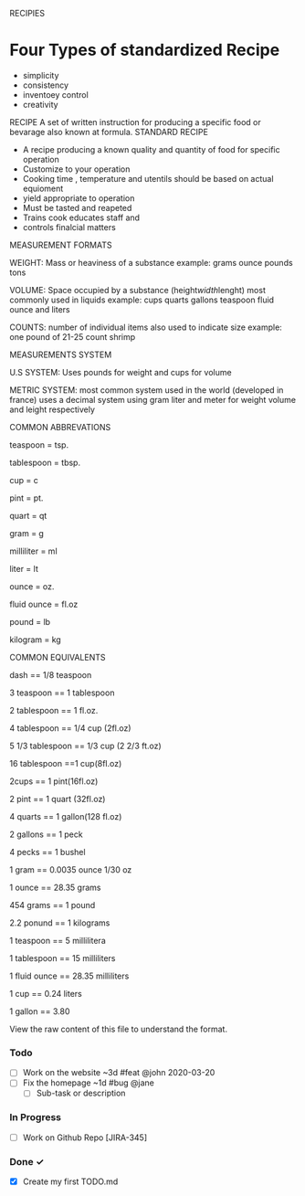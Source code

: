RECIPIES

# Four Types of standardized Recipe

- simplicity
- consistency
- inventoey control
- creativity

RECIPE
 A set of written instruction for producing a specific food or bevarage also known at formula.
 STANDARD RECIPE
- A recipe producing a known quality and quantity of food for specific operation 
- Customize to your operation 
- Cooking time , temperature and utentils should be based on actual equioment 
- yield appropriate to operation
- Must be tasted and reapeted 
- Trains cook educates staff and 
- controls finalcial matters

MEASUREMENT FORMATS   

WEIGHT: Mass or heaviness of a substance 
 example:    grams ounce pounds tons
 
 VOLUME: Space occupied by a substance (height*width*lenght) most commonly used in liquids 
example:     cups quarts gallons teaspoon fluid ounce and liters

COUNTS:  number of individual items also used to indicate size
example: one pound of 21-25 count shrimp

MEASUREMENTS SYSTEM

U.S SYSTEM:   Uses pounds for weight and cups for volume 

METRIC SYSTEM:   most common system used in the world (developed in france) uses a decimal system using gram liter and meter for weight volume and leight respectively


COMMON ABBREVATIONS 

teaspoon   =   tsp.

tablespoon   =   tbsp.

cup   =   c

pint   =  pt.

quart   =   qt

gram   =   g

milliliter   =   ml

liter   =   lt

ounce   =   oz.

fluid ounce   =   fl.oz

pound   =   lb

kilogram   =   kg


COMMON EQUIVALENTS

dash == 1/8 teaspoon

3 teaspoon == 1 tablespoon 

2 tablespoon == 1 fl.oz.

4 tablespoon == 1/4 cup (2fl.oz)

5 1/3 tablespoon == 1/3 cup (2 2/3 ft.oz)

 16 tablespoon ==1 cup(8fl.oz)
 
2cups == 1 pint(16fl.oz)

2 pint == 1 quart (32fl.oz)

4 quarts == 1 gallon(128 fl.oz)

2 gallons == 1 peck

4 pecks == 1 bushel

1 gram == 0.0035 ounce 1/30 oz

1 ounce == 28.35 grams 

454 grams == 1 pound

2.2 ponund == 1 kilograms

1 teaspoon == 5 millilitera

1 tablespoon == 15 milliliters

1 fluid ounce == 28.35 milliliters

1 cup == 0.24 liters

1 gallon == 3.80

















View the raw content of this file to understand the format.

### Todo

- [ ] Work on the website ~3d #feat @john 2020-03-20  
- [ ] Fix the homepage ~1d #bug @jane  
  - [ ] Sub-task or description  

### In Progress

- [ ] Work on Github Repo [JIRA-345]  

### Done ✓

- [x] Create my first TODO.md  
